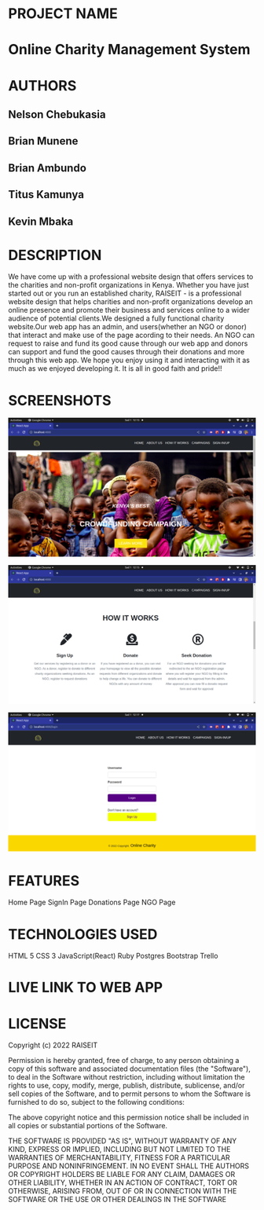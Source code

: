 # PROJECT NAME

# Online Charity Management System

# AUTHORS

## Nelson Chebukasia
## Brian Munene
## Brian Ambundo
## Titus Kamunya
## Kevin Mbaka

# DESCRIPTION

We have come up with a professional website design that offers services to the charities and non-profit organizations in Kenya. Whether you have just started out or you run an established charity, RAISEIT - is a professional website design that helps charities and non-profit organizations develop an online presence and promote their business and services online to a wider audience of potential clients.We designed a fully functional charity website.Our web app has an admin, and users(whether an NGO or donor) that interact and make use of the page acording to their needs. An NGO can request to raise and fund its good cause through our web app and donors can support and fund the good causes through their donations and more through this web app.
We hope you enjoy using it and interacting with it as much as we enjoyed developing it. It is all in good faith and pride!!

# SCREENSHOTS
![HOME PAGE](https://github.com/chibukasia/online-charity-management-system/blob/munene_README.md_update_file/client/src/assets/img/Screenshot%20from%202022-11-01%2012-15-47.png)

![HOW IT WORKS](https://github.com/chibukasia/online-charity-management-system/blob/munene_README.md_update_file/client/src/assets/img/Screenshot%20from%202022-11-01%2012-15-58.png)

![LOGIN PAGE](https://github.com/chibukasia/online-charity-management-system/blob/munene_README.md_update_file/client/src/assets/img/Screenshot%20from%202022-11-01%2012-17-43.png)

# FEATURES 
Home Page
SignIn Page
Donations Page
NGO Page

# TECHNOLOGIES USED
HTML 5
CSS 3
JavaScript(React)
Ruby
Postgres
Bootstrap
Trello

# LIVE LINK TO WEB APP

# LICENSE
Copyright (c) 2022 RAISEIT

Permission is hereby granted, free of charge, to any person obtaining a copy of this software and associated documentation files (the "Software"), to deal in the Software without restriction, including without limitation the rights to use, copy, modify, merge, publish, distribute, sublicense, and/or sell copies of the Software, and to permit persons to whom the Software is furnished to do so, subject to the following conditions:

The above copyright notice and this permission notice shall be included in all copies or substantial portions of the Software.

THE SOFTWARE IS PROVIDED "AS IS", WITHOUT WARRANTY OF ANY KIND, EXPRESS OR IMPLIED, INCLUDING BUT NOT LIMITED TO THE WARRANTIES OF MERCHANTABILITY, FITNESS FOR A PARTICULAR PURPOSE AND NONINFRINGEMENT. IN NO EVENT SHALL THE AUTHORS OR COPYRIGHT HOLDERS BE LIABLE FOR ANY CLAIM, DAMAGES OR OTHER LIABILITY, WHETHER IN AN ACTION OF CONTRACT, TORT OR OTHERWISE, ARISING FROM, OUT OF OR IN CONNECTION WITH THE SOFTWARE OR THE USE OR OTHER DEALINGS IN THE SOFTWARE




